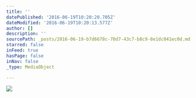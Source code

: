 ```yaml
---
title: ''
datePublished: '2016-06-19T10:20:20.705Z'
dateModified: '2016-06-19T10:20:13.577Z'
author: []
description: ''
sourcePath: _posts/2016-06-19-b7d6678c-70d7-43c7-b8c9-8e1dc041ec0d.md
starred: false
inFeed: true
hasPage: false
inNav: false
_type: MediaObject

---
```

![](https://the-grid-user-content.s3-us-west-2.amazonaws.com/9a29fb6d-b518-4a79-bf51-b502e32bea41.jpg)